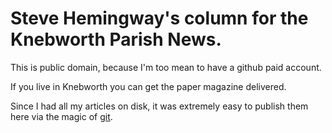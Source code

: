 # Steve Hemingway's column for the Knebworth Parish News.

This is public domain, because I'm too mean to have a github paid account. 

If you live in Knebworth you can get the paper magazine delivered. 

Since I had all my articles on disk, it was extremely easy to publish them here via the magic of [git](https://git-scm.com/).
